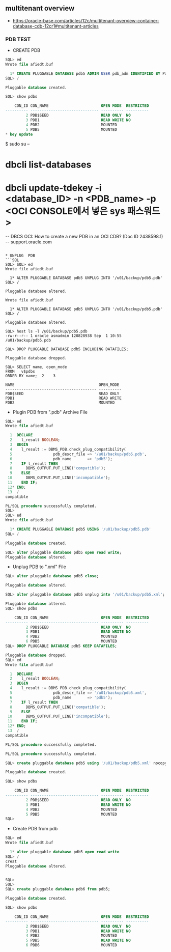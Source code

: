 ## multitenant overview
* https://oracle-base.com/articles/12c/multitenant-overview-container-database-cdb-12cr1#multitenant-articles
### PDB TEST

* CREATE PDB
```SQL
SQL> ed
Wrote file afiedt.buf

  1* CREATE PLUGGABLE DATABASE pdb5 ADMIN USER pdb_adm IDENTIFIED BY Password1
SQL> /

Pluggable database created.

SQL> show pdbs

    CON_ID CON_NAME                       OPEN MODE  RESTRICTED
---------- ------------------------------ ---------- ----------
         2 PDB$SEED                       READ ONLY  NO
         3 PDB1                           READ WRITE NO
         4 PDB2                           MOUNTED
         5 PDB5                           MOUNTED
* key update

```
$ sudo su –
# dbcli list-databases
# dbcli update-tdekey -i <database_ID> -n <PDB_name> -p <OCI CONSOLE에서 넣은 sys 패스워드>
-- DBCS OCI: How to create a new PDB in an OCI CDB? (Doc ID 2438598.1)
-- support.oracle.com
```

* UNPLUG  PDB
```SQL
SQL> SQL> ed
Wrote file afiedt.buf

  1* ALTER PLUGGABLE DATABASE pdb5 UNPLUG INTO '/u01/backup/pdb5.pdb'
SQL> /

Pluggable database altered.

Wrote file afiedt.buf

  1* ALTER PLUGGABLE DATABASE pdb5 UNPLUG INTO '/u01/backup/pdb5.pdb'
SQL> /

Pluggable database altered.

SQL> host ls -l /u01/backup/pdb5.pdb
-rw-r--r-- 1 oracle asmadmin 120828938 Sep  1 10:55 /u01/backup/pdb5.pdb

SQL> DROP PLUGGABLE DATABASE pdb5 INCLUDING DATAFILES;

Pluggable database dropped.

SQL> SELECT name, open_mode
FROM   v$pdbs
ORDER BY name;  2    3

NAME                                     OPEN_MODE
---------------------------------------- ----------
PDB$SEED                                 READ ONLY
PDB1                                     READ WRITE
PDB2                                     MOUNTED

```
* Plugin PDB from ".pdb" Archive File

```sql
SQL> ed
Wrote file afiedt.buf

  1  DECLARE
  2    l_result BOOLEAN;
  3  BEGIN
  4    l_result := DBMS_PDB.check_plug_compatibility(
  5                  pdb_descr_file => '/u01/backup/pdb5.pdb',
  6                  pdb_name       => 'pdb5');
  7    IF l_result THEN
  8      DBMS_OUTPUT.PUT_LINE('compatible');
  9    ELSE
 10      DBMS_OUTPUT.PUT_LINE('incompatible');
 11    END IF;
 12* END;
 13  /
compatible

PL/SQL procedure successfully completed.
SQL>
SQL> ed
Wrote file afiedt.buf

  1* CREATE PLUGGABLE DATABASE pdb5 USING '/u01/backup/pdb5.pdb'
SQL> /

Pluggable database created.

SQL> alter pluggable database pdb5 open read write;
Pluggable database altered.

```
* Unplug PDB to ".xml" File
```sql
SQL> alter pluggable database pdb5 close;

Pluggable database altered.

SQL> alter pluggable database pdb5 unplug into '/u01/backup/pdb5.xml';

Pluggable database altered.
SQL> show pdbs

    CON_ID CON_NAME                       OPEN MODE  RESTRICTED
---------- ------------------------------ ---------- ----------
         2 PDB$SEED                       READ ONLY  NO
         3 PDB1                           READ WRITE NO
         4 PDB2                           MOUNTED
         6 PDB5                           MOUNTED
SQL> DROP PLUGGABLE DATABASE pdb5 KEEP DATAFILES;

Pluggable database dropped.
SQL> ed
Wrote file afiedt.buf

  1  DECLARE
  2    l_result BOOLEAN;
  3  BEGIN
  4    l_result := DBMS_PDB.check_plug_compatibility(
  5                  pdb_descr_file => '/u01/backup/pdb5.xml',
  6                  pdb_name       => 'pdb5');
  7    IF l_result THEN
  8      DBMS_OUTPUT.PUT_LINE('compatible');
  9    ELSE
 10      DBMS_OUTPUT.PUT_LINE('incompatible');
 11    END IF;
 12* END;
 13  /
compatible

PL/SQL procedure successfully completed.

PL/SQL procedure successfully completed.

SQL> create pluggable database pdb5 using '/u01/backup/pdb5.xml' nocopy tempfile reuse;

Pluggable database created.

SQL> show pdbs

    CON_ID CON_NAME                       OPEN MODE  RESTRICTED
---------- ------------------------------ ---------- ----------
         2 PDB$SEED                       READ ONLY  NO
         3 PDB1                           READ WRITE NO
         4 PDB2                           MOUNTED
         5 PDB5                           MOUNTED
SQL>

```

* Create PDB from pdb
```sql
SQL> ed
Wrote file afiedt.buf

  1* alter pluggable database pdb5 open read write
SQL> /
creat
Pluggable database altered.


SQL>
SQL>
SQL> create pluggable database pdb6 from pdb5;

Pluggable database created.

SQL> show pdbs

    CON_ID CON_NAME                       OPEN MODE  RESTRICTED
---------- ------------------------------ ---------- ----------
         2 PDB$SEED                       READ ONLY  NO
         3 PDB1                           READ WRITE NO
         4 PDB2                           MOUNTED
         5 PDB5                           READ WRITE NO
         6 PDB6                           MOUNTED

```
